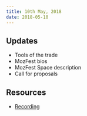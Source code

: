 ```yaml
---
title: 10th May, 2018
date: 2018-05-10
---
```


## Updates

- Tools of the trade
- MozFest bios
- MozFest Space description
- Call for proposals

## Resources

- [Recording](https://drive.google.com/drive/folders/1gjSnxc1mIDyVI3SkV0hqrrAVOK6dQgiz?usp=sharing)
